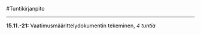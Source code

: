 #Tuntikirjanpito
________________

**15.11.-21:**	Vaatimusmäärittelydokumentin tekeminen, *4 tuntia*
